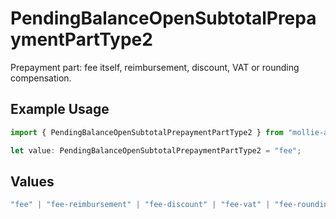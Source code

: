 # PendingBalanceOpenSubtotalPrepaymentPartType2

Prepayment part: fee itself, reimbursement, discount, VAT or rounding compensation.

## Example Usage

```typescript
import { PendingBalanceOpenSubtotalPrepaymentPartType2 } from "mollie-api-typescript/models/operations";

let value: PendingBalanceOpenSubtotalPrepaymentPartType2 = "fee";
```

## Values

```typescript
"fee" | "fee-reimbursement" | "fee-discount" | "fee-vat" | "fee-rounding-compensation"
```